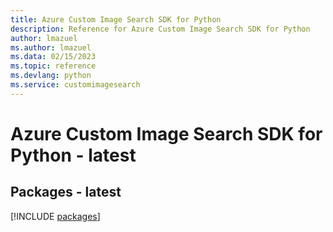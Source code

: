 ```yaml
---
title: Azure Custom Image Search SDK for Python
description: Reference for Azure Custom Image Search SDK for Python
author: lmazuel
ms.author: lmazuel
ms.data: 02/15/2023
ms.topic: reference
ms.devlang: python
ms.service: customimagesearch
---
```

# Azure Custom Image Search SDK for Python - latest
## Packages - latest
[!INCLUDE [packages](custom-image-search-index.md)]